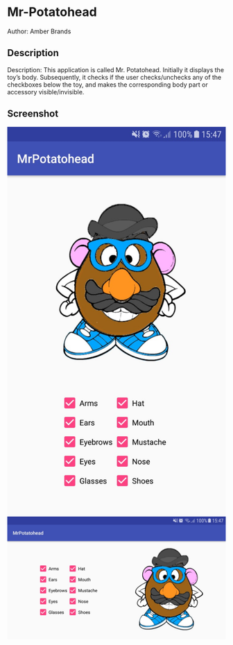 # Mr-Potatohead
Author: Amber Brands

## Description
Description: This application is called Mr. Potatohead. Initially it displays the toy’s body. Subsequently, it checks if the user checks/unchecks any of the checkboxes below the toy, and makes the corresponding body part or accessory visible/invisible.

## Screenshot
![ScreenShot](https://github.com/ABra1993/Mr-Potatohead/blob/master/doc/ScreenShot.jpg)
![ScreenShot](https://github.com/ABra1993/Mr-Potatohead/blob/master/doc/ScreenShot_land.jpg)
